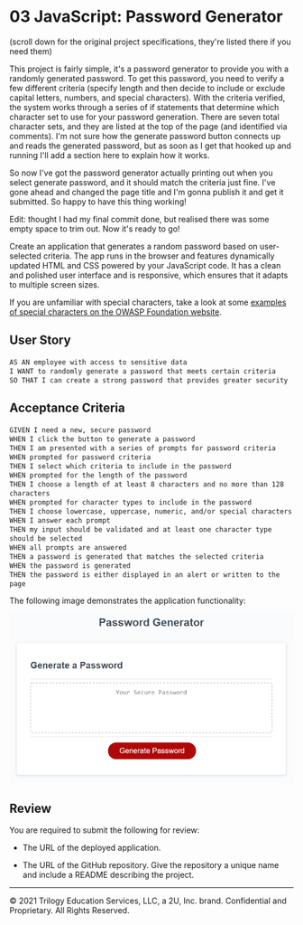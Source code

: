 # 03 JavaScript: Password Generator

(scroll down for the original project specifications, they're listed there if you need them)

This project is fairly simple, it's a password generator to provide you with a randomly generated password. To get this password, you need to verify a few different criteria (specify length and then decide to include or exclude capital letters, numbers, and special characters). With the criteria verified, the system works through a series of if statements that determine which character set to use for your password generation. There are seven total character sets, and they are listed at the top of the page (and identified via comments). I'm not sure how the generate password button connects up and reads the generated password, but as soon as I get that hooked up and running I'll add a section here to explain how it works.

So now I've got the password generator actually printing out when you select generate password, and it should match the criteria just fine. I've gone ahead and changed the page title and I'm gonna publish it and get it submitted. So happy to have this thing working!

Edit: thought I had my final commit done, but realised there was some empty space to trim out. Now it's ready to go!

Create an application that generates a random password based on user-selected criteria. The app runs in the browser and features dynamically updated HTML and CSS powered by your JavaScript code. It has a clean and polished user interface and is responsive, which ensures that it adapts to multiple screen sizes.

If you are unfamiliar with special characters, take a look at some [examples of special characters on the OWASP Foundation website](https://www.owasp.org/index.php/Password_special_characters).

## User Story

```
AS AN employee with access to sensitive data
I WANT to randomly generate a password that meets certain criteria
SO THAT I can create a strong password that provides greater security
```

## Acceptance Criteria

```
GIVEN I need a new, secure password
WHEN I click the button to generate a password
THEN I am presented with a series of prompts for password criteria
WHEN prompted for password criteria
THEN I select which criteria to include in the password
WHEN prompted for the length of the password
THEN I choose a length of at least 8 characters and no more than 128 characters
WHEN prompted for character types to include in the password
THEN I choose lowercase, uppercase, numeric, and/or special characters
WHEN I answer each prompt
THEN my input should be validated and at least one character type should be selected
WHEN all prompts are answered
THEN a password is generated that matches the selected criteria
WHEN the password is generated
THEN the password is either displayed in an alert or written to the page
```

The following image demonstrates the application functionality:

![An app window with the label Password Generator, an input field labeled Your Secure Password, and a Generate Password button.](./Assets/03-javascript-homework-demo.png)

## Review

You are required to submit the following for review:

* The URL of the deployed application.

* The URL of the GitHub repository. Give the repository a unique name and include a README describing the project.

- - -
© 2021 Trilogy Education Services, LLC, a 2U, Inc. brand. Confidential and Proprietary. All Rights Reserved.
